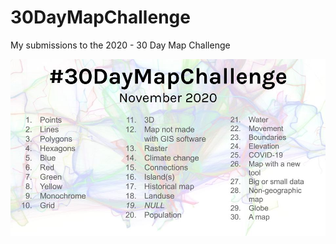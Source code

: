 # 30DayMapChallenge
My submissions to the 2020 - 30 Day Map Challenge

![alt text](map_challenge_themes_2020.jpg "Logo Title Text 1")